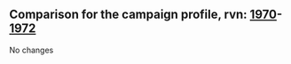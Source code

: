 ## Comparison for the campaign profile, rvn: [1970](https://github.com/PRO100KatYT/FortniteProfileRevisions/tree/main/profiles/campaign/1970%20campaign.json)-[1972](https://github.com/PRO100KatYT/FortniteProfileRevisions/tree/main/profiles/campaign/1972%20campaign.json)

No changes
